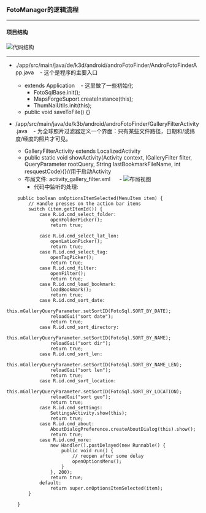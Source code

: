 ### FotoManager的逻辑流程
***
#### 项目结构
![代码结构](https://github.com/openthos/systemui-analysis/blob/master/CYR/icon/FotoManager.png)

***

  - ./app/src/main/java/de/k3d/android/androFotoFinder/AndroFotoFinderApp.java
    - 这个是程序的主要入口
    - extends Application
    - 这里做了一些初始化
      - FotoSqlBase.init();
      - MapsForgeSuport.createInstance(this);
      - ThumNaiUtils.init(this);
    - public void saveToFile() {} 
    
  - /app/src/main/java/de/k3b/android/androFotoFinder/GalleryFilterActivity.java
    - 为全球照片过滤器定义一个界面：只有某些文件路径，日期和/或纬度/经度的照片才可见。
    - GalleryFilterActivity extends LocalizedActivity
    - public static void showActivity(Activity context, IGalleryFilter filter, QueryParameter rootQuery, String lastBookmarkFileName, int resquestCode){}//用于启动Activity
    - 布局文件: activity_gallery_filter.xml
      - ![布局视图](https://github.com/openthos/systemui-analysis/blob/master/CYR/icon/activity_gallery_filter.png)
      - 代码中监听的处理:
```
    public boolean onOptionsItemSelected(MenuItem item) {
        // Handle presses on the action bar items
        switch (item.getItemId()) {
            case R.id.cmd_select_folder:
                openFolderPicker();
                return true;

            case R.id.cmd_select_lat_lon:
                openLatLonPicker();
                return true;
            case R.id.cmd_select_tag:
                openTagPicker();
                return true;
            case R.id.cmd_filter:
                openFilter();
                return true;
            case R.id.cmd_load_bookmark:
                loadBookmark();
                return true;
            case R.id.cmd_sort_date:
                this.mGalleryQueryParameter.setSortID(FotoSql.SORT_BY_DATE);
                reloadGui("sort date");
                return true;
            case R.id.cmd_sort_directory:
                this.mGalleryQueryParameter.setSortID(FotoSql.SORT_BY_NAME);
                reloadGui("sort dir");
                return true;
            case R.id.cmd_sort_len:
                this.mGalleryQueryParameter.setSortID(FotoSql.SORT_BY_NAME_LEN);
                reloadGui("sort len");
                return true;
            case R.id.cmd_sort_location:
                this.mGalleryQueryParameter.setSortID(FotoSql.SORT_BY_LOCATION);
                reloadGui("sort geo");
                return true;
            case R.id.cmd_settings:
                SettingsActivity.show(this);
                return true;
            case R.id.cmd_about:
                AboutDialogPreference.createAboutDialog(this).show();
                return true;
            case R.id.cmd_more:
                new Handler().postDelayed(new Runnable() {
                    public void run() {
                        // reopen after some delay
                        openOptionsMenu();
                    }
                }, 200);
                return true;
            default:
                return super.onOptionsItemSelected(item);
        }

    }
```
